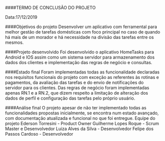 ####TERMO DE CONCLUSÃO DO PROJETO

Data:17/12/2019

####Objetivos do projeto
Desenvolver um aplicativo com ferramental para melhor gestão de tarefas domésticas com foco principal no caso de quando há mais de um morador e há necessidade na divisão das tarefas entre os mesmos.

####Projeto desenvolvido
Foi desenvolvido o aplicativo HomeTasks para Android e IOS assim como um sistema servidor para armazenamento dos dados dos clientes  e implementação das regras de negócio e consultas.

####Estado final
Foram implementadas todas as funcionalidade declaradas nos requisitos funcionais do projeto com exceção as referentes às rotinas e pagamentos, da avaliação das tarefas e do envio de notificações do servidor para os clientes. 
Das regras de negócio foram implementadas apenas RN.1 e a RN.2, que dizem respeito a limitação de alteração dos dados de perfil e configuração das tarefas pelo próprio usuário.

####Análise final
O projeto apesar de não ter implementado todas as funcionalidades propostas inicialmente, se encontra num estado avançado, com documentação atualizada e funcional no que foi entregue.
Equipe do projeto
Ederson Torresini - Product Owner 
Guilherme Lopes Roque - Scrum Master e Desenvolvedor 
Luiza Alves da Silva - Desenvolvedor 
Felipe dos Passos Cardoso - Desenvolvedor

